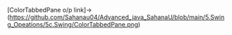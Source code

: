 [ColorTabbedPane o/p link]->(https://github.com/Sahanau04/Advanced_java_SahanaU/blob/main/5.Swing_Opeations/5c.Swing/ColorTabbedPane.png)
